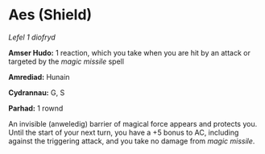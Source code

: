 # Aes (Shield)

*Lefel 1 diofryd*

**Amser Hudo:** 1 reaction, which you take when you are hit by an attack or targeted by the *magic missile* spell

**Amrediad:** Hunain

**Cydrannau:** G, S

**Parhad:** 1 rownd

An invisible (anweledig) barrier of magical force appears and protects you. Until the start of your next turn, you have a +5 bonus to AC, including against the triggering attack, and you take no damage from *magic missile*.